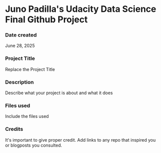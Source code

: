 # Juno Padilla's Udacity Data Science Final Github Project
### Date created
June 28, 2025

### Project Title
Replace the Project Title

### Description
Describe what your project is about and what it does

### Files used
Include the files used

### Credits
It's important to give proper credit. Add links to any repo that inspired you or blogposts you consulted.

